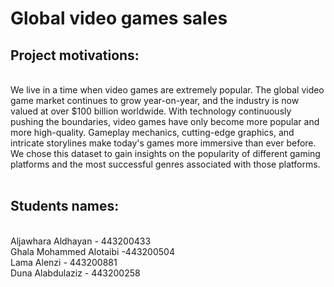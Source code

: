 <h1>Global video games sales</h1>
<h2>Project motivations:</h2><br>
We live in a time when video games are extremely popular. The global video game market continues to grow year-on-year, and the industry is now valued at over $100 billion worldwide. With technology continuously pushing the boundaries, video games have only become more popular and more high-quality. Gameplay mechanics, cutting-edge graphics, and intricate storylines make today's games more immersive than ever before. 
 We chose this dataset to gain insights on the popularity of different gaming platforms and the most successful genres associated with those platforms.
<br>
<br>
 <h2>Students names:</h2><br>
 Aljawhara Aldhayan - 443200433<br>
 Ghala Mohammed Alotaibi -443200504<br>
 Lama Alenzi - 443200881<br>
 Duna Alabdulaziz - 443200258<br>
